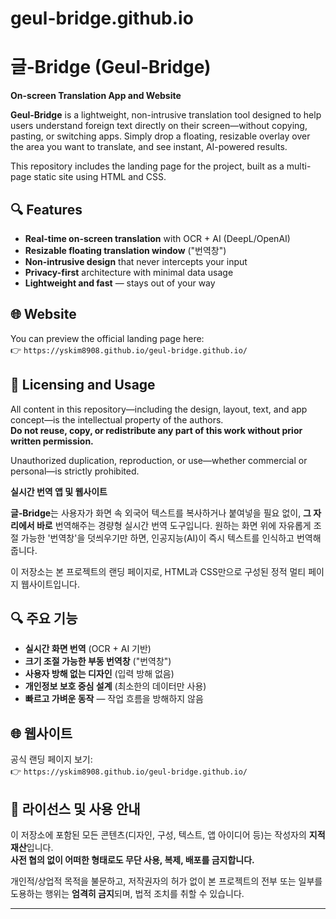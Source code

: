 # geul-bridge.github.io

# 글‑Bridge (Geul‑Bridge)  
**On-screen Translation App and Website**

**Geul‑Bridge** is a lightweight, non-intrusive translation tool designed to help users understand foreign text directly on their screen—without copying, pasting, or switching apps. 
Simply drop a floating, resizable overlay over the area you want to translate, and see instant, AI-powered results.

This repository includes the landing page for the project, built as a multi-page static site using HTML and CSS.

## 🔍 Features
- **Real-time on-screen translation** with OCR + AI (DeepL/OpenAI)
- **Resizable floating translation window** ("번역창")
- **Non-intrusive design** that never intercepts your input
- **Privacy-first** architecture with minimal data usage
- **Lightweight and fast** — stays out of your way

## 🌐 Website
You can preview the official landing page here:  
👉 `https://yskim8908.github.io/geul-bridge.github.io/`  

## 🚫 Licensing and Usage

All content in this repository—including the design, layout, text, and app concept—is the intellectual property of the authors.  
**Do not reuse, copy, or redistribute any part of this work without prior written permission.**

Unauthorized duplication, reproduction, or use—whether commercial or personal—is strictly prohibited.

 
**실시간 번역 앱 및 웹사이트**

**글‑Bridge**는 사용자가 화면 속 외국어 텍스트를 복사하거나 붙여넣을 필요 없이, **그 자리에서 바로** 번역해주는 경량형 실시간 번역 도구입니다. 
원하는 화면 위에 자유롭게 조절 가능한 '번역창'을 덧씌우기만 하면, 인공지능(AI)이 즉시 텍스트를 인식하고 번역해줍니다.

이 저장소는 본 프로젝트의 랜딩 페이지로, HTML과 CSS만으로 구성된 정적 멀티 페이지 웹사이트입니다.

## 🔍 주요 기능
- **실시간 화면 번역** (OCR + AI 기반)
- **크기 조절 가능한 부동 번역창** ("번역창")
- **사용자 방해 없는 디자인** (입력 방해 없음)
- **개인정보 보호 중심 설계** (최소한의 데이터만 사용)
- **빠르고 가벼운 동작** — 작업 흐름을 방해하지 않음

## 🌐 웹사이트
공식 랜딩 페이지 보기:  
👉  `https://yskim8908.github.io/geul-bridge.github.io/`  

## 🚫 라이선스 및 사용 안내

이 저장소에 포함된 모든 콘텐츠(디자인, 구성, 텍스트, 앱 아이디어 등)는 작성자의 **지적 재산**입니다.  
**사전 협의 없이 어떠한 형태로도 무단 사용, 복제, 배포를 금지합니다.**

개인적/상업적 목적을 불문하고, 저작권자의 허가 없이 본 프로젝트의 전부 또는 일부를 도용하는 행위는 **엄격히 금지**되며, 법적 조치를 취할 수 있습니다.

---
